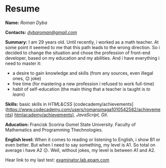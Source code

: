 # Resume

**Name:** *Roman Dyba*

**Contacts:** *dybaroman@gmail.com*


**Summary:** I am 29 years old. Until recently, i worked as a math teacher. At some point it seemed to me that this path leads to the wrong direction. So i decided to change the situation and chose the profession of front-end developer, based on my education and my abilities. And i have everything i need to master it:   
* a desire to gain knowledge and skills (from any sources, even illegal ones, :wink: joke)
* free time (for mastering a new profession i refused to work full-time)
* habit of self-education (the main thing that a teacher is taught  is  *to learn*)


**Skills:** basic skills in *HTML&CSS* (codecademy/achievements](https://www.codecademy.com/users/romansmaga1010542582/achievements)     [htmlacademy/achievements](https://htmlacademy.ru/profile/id999165/achievements))*, JavaScript, Git*. 


**Aducation:** Francisk Scorina Gomel State University. Faculty of Mathematics and Programming Thechnologies.


**English level:** When it comes to reading or listening to English, i show B1 or even better. But when I need to say something, my level is A1. So total on average i have A2 :confused:. Well, without jokes, my level is between A1 and A2.

Hear link to my last test: [examinator.lab.epam.com](https://examinator.lab.epam.com/External/673b2fe98f725236e5f22797dc50ca8856c9cbca45fd82a9b67270f6026071cf6082093a7a57ac3185844c5a09e54dbb7d332c46c5081d39308f0d3f20f9a8a7)